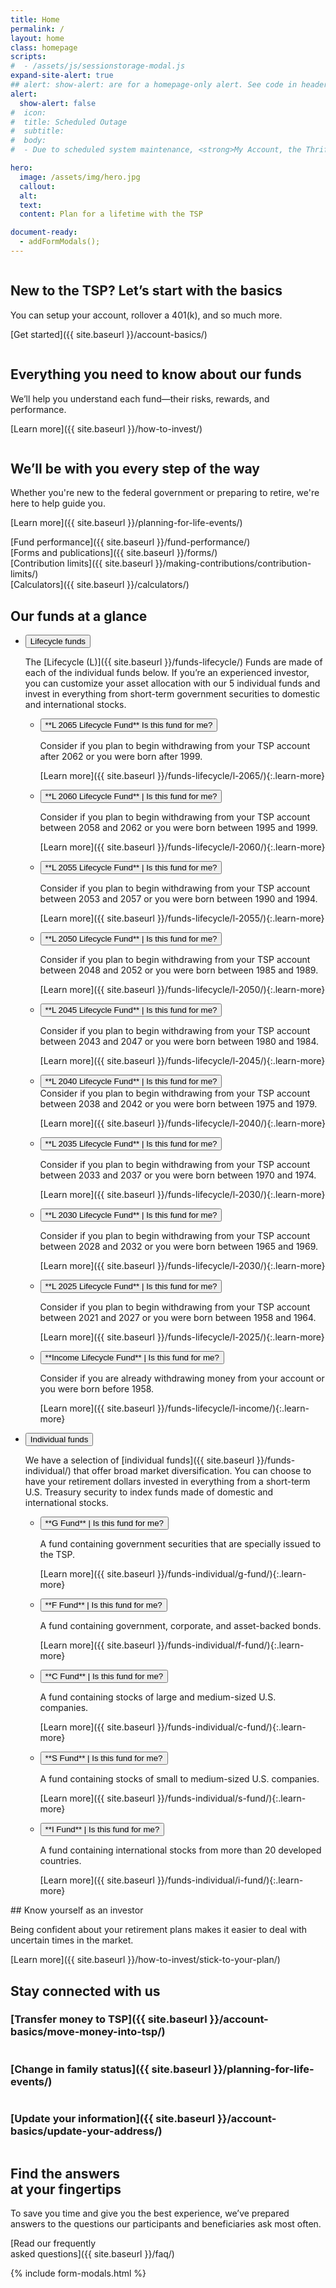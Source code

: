 ```yaml
---
title: Home
permalink: /
layout: home
class: homepage
scripts:
#  - /assets/js/sessionstorage-modal.js
expand-site-alert: true
## alert: show-alert: are for a homepage-only alert. See code in header--extended that will execute if true.
alert:
  show-alert: false
#  icon:
#  title: Scheduled Outage
#  subtitle:
#  body:
#  - Due to scheduled system maintenance, <strong>My Account, the ThriftLine, and frtib.gov</strong> will be unavailable from 1:30 a.m. (ET) on Saturday, August 22, to 1:30 a.m. (ET) on Monday, August 24. You can still visit public pages on tsp.gov, but information that updates automatically, such as share prices, will be unavailable. Thank you for your patience.

hero:
  image: /assets/img/hero.jpg
  callout:
  alt:
  text:
  content: Plan for a lifetime with the TSP

document-ready:
  - addFormModals();
---
```

<section class="home-getting-started">
<div class="usa-grid">

<!-- NEW TO THE TSP? -->

<div class="usa-width-one-third column" markdown="1">
<div markdown="1">
  <div class="icon">
  <img src="{{ site.baseurl }}/assets/img/icons/sun.svg" alt="">
  </div>

## New to the TSP? Let’s start with the basics

You can setup your account, rollover a 401(k), and so much more.

</div>

[Get started]({{ site.baseurl }}/account-basics/)

</div>

<!-- EVERYTHING YOU NEED -->

<div class="usa-width-one-third" markdown="1">
<div markdown="1">
  <div class="icon">
  <img src="{{ site.baseurl }}/assets/img/icons/graph_up.svg" alt="">
  </div>

## Everything you need to know about our funds

We’ll help you understand each fund—their risks, rewards, and performance.

</div>

[Learn more]({{ site.baseurl }}/how-to-invest/)

</div>
<!-- WE'LL BE WITH YOU -->
<div class="usa-width-one-third" markdown="1">
<div markdown="1">
  <div class="icon">
  <img src="{{ site.baseurl }}/assets/img/icons/team_blue.svg" alt="" class="team">
  </div>

## We’ll be with you every step of the way

Whether you're new to the federal government or preparing to retire, we're here to help guide you.

</div>

[Learn more]({{ site.baseurl }}/planning-for-life-events/)

</div>

</div>
</section>

<!-- QUICK LINKS -->

<section class="quick-links homepage">
<div class="usa-grid">
<div class="usa-width-one-fourth" markdown="1">
[Fund performance]({{ site.baseurl }}/fund-performance/)
</div>
<div class="usa-width-one-fourth" markdown="1">
[Forms and publications]({{ site.baseurl }}/forms/)
</div>
<div class="usa-width-one-fourth" markdown="1">
[Contribution limits]({{ site.baseurl }}/making-contributions/contribution-limits/)
</div>
<div class="usa-width-one-fourth" markdown="1">
[Calculators]({{ site.baseurl }}/calculators/)
</div>
</div>
</section>

<!-- OUR FUNDS AT A GLANCE -->

<section id="home-our-funds" markdown="1">

## Our funds at a glance

<div class="usa-grid">
<div class="usa-width-one-whole" markdown="1">

<ul class="usa-accordion usa-tabs">
<!-- Lifecycle funds -->
<li>
<button class="usa-accordion-button" aria-expanded="true" aria-controls="lifecycle">
<div>Lifecycle funds</div>
</button>
<div id="lifecycle" class="usa-accordion-content" markdown="1">

The [Lifecycle (L)]({{ site.baseurl }}/funds-lifecycle/) Funds are made of each of the individual funds below. If you’re an experienced investor, you can customize your asset allocation with our 5 individual funds and invest in everything from short-term government securities to domestic and international stocks.

<ul class="usa-accordion lifecycle-funds">
<li>
<button class="usa-accordion-button"
aria-expanded="false"
aria-controls="l2065" markdown="1">
<span class="fund-name">**L 2065 Lifecycle Fund**</span> <span>Is this fund for me?</span>
</button>
<div id="l2065" class="usa-accordion-content" markdown="1">

Consider if you plan to begin withdrawing from your TSP account after 2062 or you were born after 1999.

[Learn more]({{ site.baseurl }}/funds-lifecycle/l-2065/){:.learn-more}
</div>
</li>

<li>
<button class="usa-accordion-button"
aria-expanded="false"
aria-controls="l2060" markdown="1">
**L 2060 Lifecycle Fund** | <span class="secondary">Is this fund for me?</span>
</button>
<div id="l2060" class="usa-accordion-content" markdown="1">

Consider if you plan to begin withdrawing from your TSP account between 2058 and 2062 or you were born between 1995 and 1999.

[Learn more]({{ site.baseurl }}/funds-lifecycle/l-2060/){:.learn-more}

</div>
</li>

<li>
<button class="usa-accordion-button"
aria-expanded="false"
aria-controls="l2055" markdown="1">
**L 2055 Lifecycle Fund** | <span class="secondary">Is this fund for me?</span>
</button>
<div id="l2055" class="usa-accordion-content" markdown="1">

Consider if you plan to begin withdrawing from your TSP account between 2053 and 2057 or you were born between 1990 and 1994.

[Learn more]({{ site.baseurl }}/funds-lifecycle/l-2055/){:.learn-more}

</div>
</li>

<li>
<button class="usa-accordion-button"
aria-expanded="false"
aria-controls="l2050" markdown="1">
**L 2050 Lifecycle Fund** | <span class="secondary">Is this fund for me?</span>
</button>
<div id="l2050" class="usa-accordion-content" markdown="1">

Consider if you plan to begin withdrawing from your TSP account between 2048 and 2052 or you were born between 1985 and 1989.

[Learn more]({{ site.baseurl }}/funds-lifecycle/l-2050/){:.learn-more}

</div>
</li>

<li>
<button class="usa-accordion-button"
aria-expanded="false"
aria-controls="l2045" markdown="1">
**L 2045 Lifecycle Fund** | <span class="secondary">Is this fund for me?</span>
</button>
<div id="l2045" class="usa-accordion-content" markdown="1">

Consider if you plan to begin withdrawing from your TSP account between 2043 and 2047 or you were born between 1980 and 1984.

[Learn more]({{ site.baseurl }}/funds-lifecycle/l-2045/){:.learn-more}

</div>
</li>

<li>
<button class="usa-accordion-button"
aria-expanded="false"
aria-controls="l2040" markdown="1">
**L 2040 Lifecycle Fund** | <span class="secondary">Is this fund for me?</span>
</button>
<div id="l2040" class="usa-accordion-content" markdown="1">
Consider if you plan to begin withdrawing from your TSP account between 2038 and 2042 or you were born between 1975 and 1979.

[Learn more]({{ site.baseurl }}/funds-lifecycle/l-2040/){:.learn-more}
</div>
</li>

<li>
<button class="usa-accordion-button"
aria-expanded="false"
aria-controls="l2035" markdown="1">
**L 2035 Lifecycle Fund** | <span class="secondary">Is this fund for me?</span>
</button>
<div id="l2035" class="usa-accordion-content" markdown="1">

Consider if you plan to begin withdrawing from your TSP account between 2033 and 2037 or you were born between 1970 and 1974.

[Learn more]({{ site.baseurl }}/funds-lifecycle/l-2030/){:.learn-more}

</div>
</li>

<li>
<button class="usa-accordion-button"
aria-expanded="false"
aria-controls="l2030" markdown="1">
**L 2030 Lifecycle Fund** | <span class="secondary">Is this fund for me?</span>
</button>
<div id="l2030" class="usa-accordion-content" markdown="1">

Consider if you plan to begin withdrawing from your TSP account between 2028 and 2032 or you were born between 1965 and 1969.

[Learn more]({{ site.baseurl }}/funds-lifecycle/l-2030/){:.learn-more}

</div>
</li>

<li>
<button class="usa-accordion-button"
aria-expanded="false"
aria-controls="l2025" markdown="1">
**L 2025 Lifecycle Fund** | <span class="secondary">Is this fund for me?</span>
</button>
<div id="l2025" class="usa-accordion-content" markdown="1">

Consider if you plan to begin withdrawing from your TSP account between 2021 and 2027 or you were born between 1958 and 1964.

[Learn more]({{ site.baseurl }}/funds-lifecycle/l-2025/){:.learn-more}

</div>
</li>

<li>
<button class="usa-accordion-button"
aria-expanded="false"
aria-controls="lincome" markdown="1">
**Income Lifecycle Fund** | <span class="secondary">Is this fund for me?</span>
</button>
<div id="lincome" class="usa-accordion-content" markdown="1">

Consider if you are already withdrawing money from your account or you were born before 1958.

[Learn more]({{ site.baseurl }}/funds-lifecycle/l-income/){:.learn-more}

</div>
</li>
</ul>
</div> <!-- end div id="lifecycle" -->
</li>
<!-- Individual funds -->
<li>
<button class="usa-accordion-button" aria-expanded="false" aria-controls="a2">
<div>Individual funds</div>
</button>
<div id="a2" class="usa-accordion-content" markdown="1">

We have a selection of [individual funds]({{ site.baseurl }}/funds-individual/) that offer broad market diversification. You can choose to have your retirement dollars invested in everything from a short-term U.S. Treasury security to index funds made of domestic and international stocks.

<ul class="usa-accordion lifecycle-funds">
<li>
<button class="usa-accordion-button"
aria-expanded="false"
aria-controls="i1" markdown="1">
**G Fund** | <span class="secondary">Is this fund for me?</span>
</button>
<div id="i1" class="usa-accordion-content" markdown="1">

A fund containing government securities that are specially issued to the TSP.

[Learn more]({{ site.baseurl }}/funds-individual/g-fund/){:.learn-more}

</div>
</li>

<li>
<button class="usa-accordion-button"
aria-expanded="false"
aria-controls="i2" markdown="1">
**F Fund** | <span class="secondary">Is this fund for me?</span>
</button>
<div id="i2" class="usa-accordion-content" markdown="1">

A fund containing government, corporate, and asset-backed bonds.

[Learn more]({{ site.baseurl }}/funds-individual/f-fund/){:.learn-more}

</div>
</li>
<li>
<button class="usa-accordion-button"
aria-expanded="false"
aria-controls="i3" markdown="1">
**C Fund** | <span class="secondary">Is this fund for me?</span>
</button>
<div id="i3" class="usa-accordion-content" markdown="1">

A fund containing stocks of large and medium-sized U.S. companies.

[Learn more]({{ site.baseurl }}/funds-individual/c-fund/){:.learn-more}

</div>
</li>

<li>
<button class="usa-accordion-button"
aria-expanded="false"
aria-controls="i4" markdown="1">
**S Fund** | <span class="secondary">Is this fund for me?</span>
</button>
<div id="i4" class="usa-accordion-content" markdown="1">

A fund containing stocks of small to medium-sized U.S. companies.

[Learn more]({{ site.baseurl }}/funds-individual/s-fund/){:.learn-more}

</div>
</li>
<li>
<button class="usa-accordion-button"
aria-expanded="false"
aria-controls="i5" markdown="1">
**I Fund** | <span class="secondary">Is this fund for me?</span>
</button>
<div id="i5" class="usa-accordion-content" markdown="1">

A fund containing international stocks from more than 20 developed countries.

[Learn more]({{ site.baseurl }}/funds-individual/i-fund/){:.learn-more}

</div>
</li>
</ul>

</div>
</li>
</ul>

</div>
</div>
</section>

<!-- WHEN YOU KNOW YOURSELF -->

<section class="section-investor">
<div class="usa-grid">
<div class="usa-width-one-half usa-learn-more" markdown="1">
## Know yourself as an investor

Being confident about your retirement plans makes it easier to deal with uncertain times in the market.

[Learn more]({{ site.baseurl }}/how-to-invest/stick-to-your-plan/)

<!-- maybe link to BYI tool or Stick to Your Plan language that I just discovered doesn't, but should and will eventually exist. -->

</div>
</div>
</section>

<!-- STAY CONNECTED -->

<section class="section-connected" markdown="1">

## Stay connected with us

<div class="usa-grid">
<!-- Transfers money to TSP -->
<div class="usa-width-one-third" markdown="1">

### [Transfer money to TSP]({{ site.baseurl }}/account-basics/move-money-into-tsp/)

<img src="{{ site.baseurl }}/assets/img/icons/money.svg" alt="">
</div>

<!-- Change in family status -->

<div class="usa-width-one-third" markdown="1">

### [Change in family status]({{ site.baseurl }}/planning-for-life-events/)

<img src="{{ site.baseurl }}/assets/img/icons/family_blue.svg" alt="">
</div>

<!-- Update your information -->

<div class="usa-width-one-third" markdown="1">

### [Update your information]({{ site.baseurl }}/account-basics/update-your-address/)

<img src="{{ site.baseurl }}/assets/img/icons/individual_blue.svg" alt="" class="team">
</div>

</div>
</section>

<!-- FIND THE ANSWERS -->

<section class="section-find-answers">
<div class="usa-grid">
<div class="usa-width-one-whole" markdown="1">

## Find the answers<br />at your fingertips

To save you time and give you the best experience, we’ve prepared answers to the questions our participants and beneficiaries ask most often.

[Read our frequently <br />asked questions]({{ site.baseurl }}/faq/)

</div>
</div>
</section>

{% include form-modals.html %}
